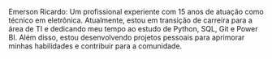 Emerson Ricardo: Um profissional experiente com 15 anos de atuação como técnico em eletrônica.
Atualmente, estou em transição de carreira para a área de TI e dedicando meu tempo ao estudo de Python, SQL, Git e Power BI. 
Além disso, estou desenvolvendo projetos pessoais para aprimorar minhas habilidades e contribuir para a comunidade.